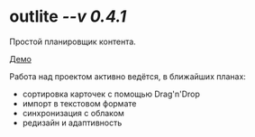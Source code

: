# outlite _--v 0.4.1_

Простой планировщик контента.

[Демо](https://outlite.netlify.com/)

Работа над проектом активно ведётся, в ближайших планах:

- сортировка карточек с помощью Drag'n'Drop
- импорт в текстовом формате
- синхронизация с облаком
- редизайн и адаптивность

